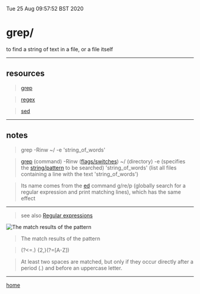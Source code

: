 Tue 25 Aug 09:57:52 BST 2020

# grep/

to find a string of text in a file, or a file itself
___

## resources

> [grep](./grep-index.md)

> [regex](./regex.md)

> [sed](./sed-index.md)

___

## notes

> grep -Rinw ~/ -e 'string_of_words'

> [grep](https://en.wikipedia.org/wiki/Grep) (command) -Rinw ([flags/switches](./grep-eg.md))  ~/ (directory)  -e (specifies the [string/pattern](https://en.wikipedia.org/wiki/String-searching_algorithm) to be searched) 'string_of_words'  (list all files containing a line with the text 'string_of_words')

> Its name comes from the [ed](https://en.wikipedia.org/wiki/Ed_(text_editor)) command g/re/p (globally search for a regular expression and print matching lines), which has the same effect

___

> see also [Regular expressions](https://en.wikipedia.org/wiki/Regular_expression)

![The match results of the pattern](https://upload.wikimedia.org/wikipedia/commons/thumb/2/23/The_river_effect_in_justified_text.jpg/220px-The_river_effect_in_justified_text.jpg)

> The match results of the pattern

> (?<=\.) {2,}(?=[A-Z])

> At least two spaces are matched, but only if they occur directly after a period (.) and before an uppercase letter.

___

[home](./home.md)

